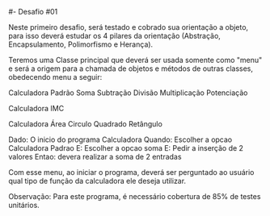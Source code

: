 #- Desafio #01

Neste primeiro desafio, será testado e cobrado sua orientação a objeto,
para isso deverá estudar os 4 pilares da orientação (Abstração, Encapsulamento, Polimorfismo e Herança).

Teremos uma Classe principal que deverá ser usada somente como "menu" e será a origem para a chamada
de objetos e métodos de outras classes, obedecendo menu a seguir:

Calculadora Padrão
Soma
Subtração
Divisão
Multiplicação
Potenciação

Calculadora IMC

Calculadora Área
Circulo
Quadrado
Retângulo


Dado: O inicio do programa Calculadora
Quando: Escolher a opcao Calculadora Padrao
E: Escolher a opcao soma
E: Pedir a inserção de 2 valores
Entao: devera realizar a soma de 2 entradas 

Com esse menu, ao iniciar o programa, deverá ser perguntado ao usuário qual tipo de função da
calculadora ele deseja utilizar.

Observação: Para este programa, é necessário cobertura de 85% de testes unitários.
